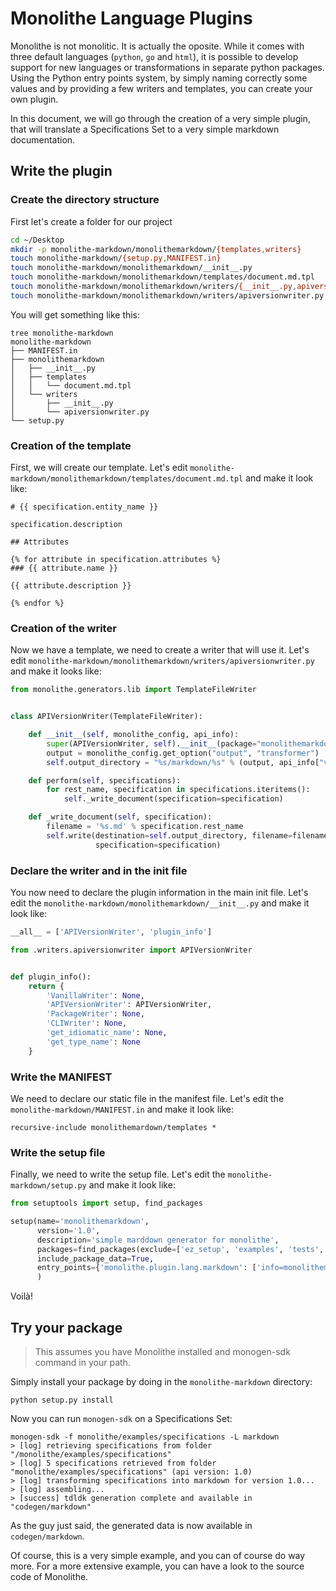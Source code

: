 # Monolithe Language Plugins

Monolithe is not monolitic. It is actually the oposite. While it comes with three default languages (`python`, `go` and `html`), it is possible to develop support for new languages or transformations in separate python packages. Using the Python entry points system, by simply naming correctly some values and by providing a few writers and templates, you can create your own plugin.

In this document, we will go through the creation of a very simple plugin, that will translate a Specifications Set to a very simple markdown documentation.

## Write the plugin

### Create the directory structure

First let's create a folder for our project

```bash
cd ~/Desktop
mkdir -p monolithe-markdown/monolithemarkdown/{templates,writers}
touch monolithe-markdown/{setup.py,MANIFEST.in}
touch monolithe-markdown/monolithemarkdown/__init__.py
touch monolithe-markdown/monolithemarkdown/templates/document.md.tpl
touch monolithe-markdown/monolithemarkdown/writers/{__init__.py,apiversionwriter.py}
touch monolithe-markdown/monolithemarkdown/writers/apiversionwriter.py
```

You will get something like this:

```
tree monolithe-markdown
monolithe-markdown
├── MANIFEST.in
├── monolithemarkdown
│   ├── __init__.py
│   ├── templates
│   │   └── document.md.tpl
│   └── writers
│       ├── __init__.py
│       └── apiversionwriter.py
└── setup.py
```

### Creation of the template

First, we will create our template. Let's edit `monolithe-markdown/monolithemarkdown/templates/document.md.tpl` and make it look like:

```jinja
# {{ specification.entity_name }}

specification.description

## Attributes

{% for attribute in specification.attributes %}
### {{ attribute.name }}

{{ attribute.description }}

{% endfor %}
```

### Creation of the writer

Now we have a template, we need to create a writer that will use it. Let's edit `monolithe-markdown/monolithemarkdown/writers/apiversionwriter.py` and make it looks like:

```python
from monolithe.generators.lib import TemplateFileWriter


class APIVersionWriter(TemplateFileWriter):

    def __init__(self, monolithe_config, api_info):
        super(APIVersionWriter, self).__init__(package="monolithemarkdown")
        output = monolithe_config.get_option("output", "transformer")
        self.output_directory = "%s/markdown/%s" % (output, api_info["version"])

    def perform(self, specifications):
        for rest_name, specification in specifications.iteritems():
            self._write_document(specification=specification)

    def _write_document(self, specification):
        filename = '%s.md' % specification.rest_name
        self.write(destination=self.output_directory, filename=filename, template_name="document.md.tpl",
                   specification=specification)
```

### Declare the writer and in the init file

You now need to declare the plugin information in the main init file. Let's edit the `monolithe-markdown/monolithemarkdown/__init__.py` and make it look like:

```python
__all__ = ['APIVersionWriter', 'plugin_info']

from .writers.apiversionwriter import APIVersionWriter


def plugin_info():
    return {
        'VanillaWriter': None,
        'APIVersionWriter': APIVersionWriter,
        'PackageWriter': None,
        'CLIWriter': None,
        'get_idiomatic_name': None,
        'get_type_name': None
    }
```

### Write the MANIFEST

We need to declare our static file in the manifest file. Let's edit the `monolithe-markdown/MANIFEST.in` and make it look like:

```
recursive-include monolithemardown/templates *
```

### Write the setup file

Finally, we need to write the setup file. Let's edit the `monolithe-markdown/setup.py` and make it look like:

```python
from setuptools import setup, find_packages

setup(name='monolithemarkdown',
      version='1.0',
      description='simple marddown generator for monolithe',
      packages=find_packages(exclude=['ez_setup', 'examples', 'tests', '.git', '.gitignore', 'README.md']),
      include_package_data=True,
      entry_points={'monolithe.plugin.lang.markdown': ['info=monolithemarkdown:plugin_info']},
      )
```

Voilà!

## Try your package

> This assumes you have Monolithe installed and monogen-sdk command in your path.

Simply install your package by doing in the `monolithe-markdown` directory:

```
python setup.py install
```

Now you can run `monogen-sdk` on a Specifications Set:

```
monogen-sdk -f monolithe/examples/specifications -L markdown
> [log] retrieving specifications from folder "/monolithe/examples/specifications"
> [log] 5 specifications retrieved from folder "monolithe/examples/specifications" (api version: 1.0)
> [log] transforming specifications into markdown for version 1.0...
> [log] assembling...
> [success] tdldk generation complete and available in "codegen/markdown"
```

As the guy just said, the generated data is now available in `codegen/markdown`.

Of course, this is a very simple example, and you can of course do way more. For a more extensive example, you can have a look to the source code of Monolithe.


